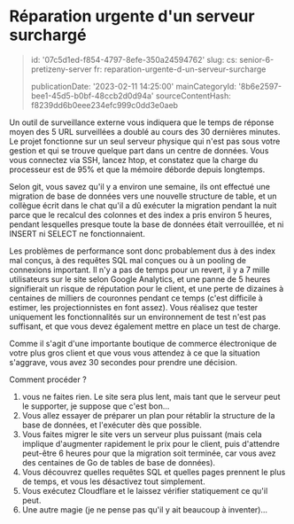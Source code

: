 Réparation urgente d'un serveur surchargé
=========================================

> id: '07c5d1ed-f854-4797-8efe-350a24594762'
> slug:
> 	cs: senior-6-pretizeny-server
> 	fr: reparation-urgente-d-un-serveur-surcharge
> 
> publicationDate: '2023-02-11 14:25:00'
> mainCategoryId: '8b6e2597-bee1-45d5-b0bf-48ccb2d0d94a'
> sourceContentHash: f8239dd6b0eee234efc999c0dd3e0aeb

Un outil de surveillance externe vous indiquera que le temps de réponse moyen des 5 URL surveillées a doublé au cours des 30 dernières minutes. Le projet fonctionne sur un seul serveur physique qui n'est pas sous votre gestion et qui se trouve quelque part dans un centre de données. Vous vous connectez via SSH, lancez htop, et constatez que la charge du processeur est de 95% et que la mémoire déborde depuis longtemps.

Selon git, vous savez qu'il y a environ une semaine, ils ont effectué une migration de base de données vers une nouvelle structure de table, et un collègue écrit dans le chat qu'il a dû exécuter la migration pendant la nuit parce que le recalcul des colonnes et des index a pris environ 5 heures, pendant lesquelles presque toute la base de données était verrouillée, et ni INSERT ni SELECT ne fonctionnaient.

Les problèmes de performance sont donc probablement dus à des index mal conçus, à des requêtes SQL mal conçues ou à un pooling de connexions important. Il n'y a pas de temps pour un revert, il y a 7 mille utilisateurs sur le site selon Google Analytics, et une panne de 5 heures signifierait un risque de réputation pour le client, et une perte de dizaines à centaines de milliers de couronnes pendant ce temps (c'est difficile à estimer, les projectionnistes en font assez). Vous réalisez que tester uniquement les fonctionnalités sur un environnement de test n'est pas suffisant, et que vous devez également mettre en place un test de charge.

Comme il s'agit d'une importante boutique de commerce électronique de votre plus gros client et que vous vous attendez à ce que la situation s'aggrave, vous avez 30 secondes pour prendre une décision.

Comment procéder ?

1. vous ne faites rien. Le site sera plus lent, mais tant que le serveur peut le supporter, je suppose que c'est bon...
2. Vous allez essayer de préparer un plan pour rétablir la structure de la base de données, et l'exécuter dès que possible.
3. Vous faites migrer le site vers un serveur plus puissant (mais cela implique d'augmenter rapidement le prix pour le client, puis d'attendre peut-être 6 heures pour que la migration soit terminée, car vous avez des centaines de Go de tables de base de données).
4. Vous découvrez quelles requêtes SQL et quelles pages prennent le plus de temps, et vous les désactivez tout simplement.
5. Vous exécutez Cloudflare et le laissez vérifier statiquement ce qu'il peut.
6. Une autre magie (je ne pense pas qu'il y ait beaucoup à inventer)...

